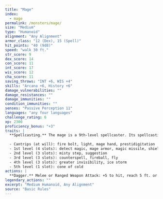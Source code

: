 ```yaml
---
title: "Mage"
index:
  - mage
permalink: /monsters/mage/
size: "Medium"
type: "Humanoid"
alignment: "Any Alignment"
armor_class: "12 (Dex), 15 (Spell)"
hit_points: "40 (9d8)"
speed: "walk 30 ft."
str_score: 9
dex_score: 14
con_score: 11
int_score: 17
wis_score: 12
cha_score: 11
saving_throws: "INT +6, WIS +4"
skills: "Arcana +6, History +6"
damage_vulnerabilities: ""
damage_resistances: ""
damage_immunities: ""
condition_immunities: ""
senses: "Passive Perception 11"
languages: "any four languages"
challenge_rating: 6
xp: 2300
proficiency_bonus: "+3"
traits: |
  **Spellcasting.** The mage is a 9th-level spellcaster. Its spellcasting ability is Intelligence (spell save DC 14, +6 to hit with spell attacks). The mage has the following wizard spells prepared:
  
  - Cantrips (at will): fire bolt, light, mage hand, prestidigitation
  - 1st level (4 slots): detect magic, mage armor, magic missile, shield
  - 2nd level (3 slots): misty step, suggestion
  - 3rd level (3 slots): counterspell, fireball, fly
  - 4th level (3 slots): greater invisibility, ice storm
  - 5th level (1 slot): cone of cold
actions: |
  **Dagger.** Melee or Ranged Weapon Attack: +5 to hit, reach 5 ft. or range 20/60 ft., one target. Hit: 4 (1d4 + 2) piercing damage.  
legendary_actions: ""
excerpt: "Medium Humanoid, Any Alignment"
source: "Basic Rules"
---
```

